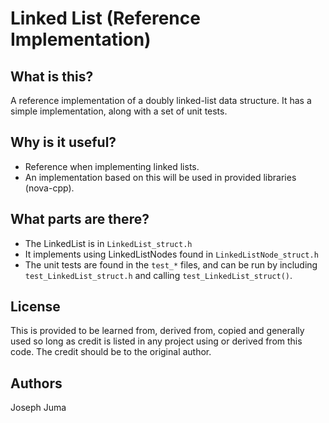 # Linked List (Reference Implementation)

## What is this?
A reference implementation of a doubly linked-list data structure. It 
has a simple implementation, along with a set of unit tests.

## Why is it useful?
* Reference when implementing linked lists.
* An implementation based on this will be used in provided libraries 
(nova-cpp).

## What parts are there?
* The LinkedList is in `LinkedList_struct.h`
* It implements using LinkedListNodes found in `LinkedListNode_struct.h`
* The unit tests are found in the `test_*` files, and can be run by 
including `test_LinkedList_struct.h` and calling 
`test_LinkedList_struct()`.

## License
This is provided to be learned from, derived from, copied and generally 
used so long as credit is listed in any project using or derived from 
this code. The credit should be to the original author.

## Authors
Joseph Juma

